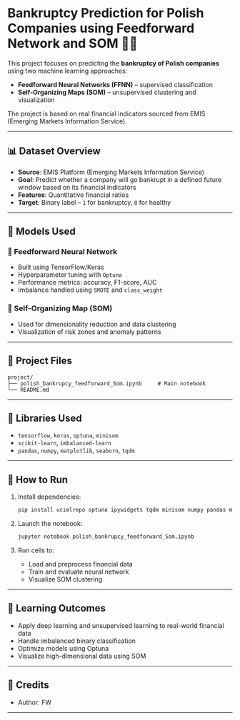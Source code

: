 # Bankruptcy Prediction for Polish Companies using Feedforward Network and SOM 🏦🧠

This project focuses on predicting the **bankruptcy of Polish companies** using two machine learning approaches:

- **Feedforward Neural Networks (FFNN)** – supervised classification
- **Self-Organizing Maps (SOM)** – unsupervised clustering and visualization

The project is based on real financial indicators sourced from EMIS (Emerging Markets Information Service).

---

## 📊 Dataset Overview

- **Source**: EMIS Platform (Emerging Markets Information Service)
- **Goal**: Predict whether a company will go bankrupt in a defined future window based on its financial indicators
- **Features**: Quantitative financial ratios
- **Target**: Binary label – `1` for bankruptcy, `0` for healthy

---

## 🧠 Models Used

### 🔹 Feedforward Neural Network
- Built using TensorFlow/Keras
- Hyperparameter tuning with `Optuna`
- Performance metrics: accuracy, F1-score, AUC
- Imbalance handled using `SMOTE` and `class_weight`

### 🔹 Self-Organizing Map (SOM)
- Used for dimensionality reduction and data clustering
- Visualization of risk zones and anomaly patterns

---

## 📁 Project Files

```
project/
├── polish_bankrupcy_feedforward_Som.ipynb     # Main notebook
└── README.md
```

---

## 🔧 Libraries Used

- `tensorflow`, `keras`, `optuna`, `minisom`
- `scikit-learn`, `imbalanced-learn`
- `pandas`, `numpy`, `matplotlib`, `seaborn`, `tqdm`

---

## 🚀 How to Run

1. Install dependencies:
   ```bash
   pip install ucimlrepo optuna ipywidgets tqdm minisom numpy pandas matplotlib scikit-learn imbalanced-learn tensorflow seaborn
   ```

2. Launch the notebook:
   ```bash
   jupyter notebook polish_bankrupcy_feedforward_Som.ipynb
   ```

3. Run cells to:
   - Load and preprocess financial data
   - Train and evaluate neural network
   - Visualize SOM clustering

---

## 🎯 Learning Outcomes

- Apply deep learning and unsupervised learning to real-world financial data
- Handle imbalanced binary classification
- Optimize models using Optuna
- Visualize high-dimensional data using SOM

---

## 📌 Credits

- Author: FW

---

